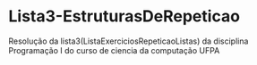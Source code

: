 # Lista3-EstruturasDeRepeticao
Resolução da lista3(ListaExerciciosRepeticaoListas) da disciplina Programação I do curso de ciencia da computação UFPA
